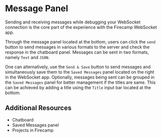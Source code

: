 # Message Panel

Sending and receiving messages while debugging your WebSocket connection is the core part of the experience with the Firecamp WebSocket app.

Through the message panel located at the bottom, users can click the `send` button to send messages in various formats to the server and check the response in the chatboard panel. Messages can be sent in two formats, namely `Text` and `JSON`.

One can alternatively, use the `Send & Save` button to send messages and simultaneously save them to the `Saved Messages` panel located on the right in the WebSocket app. Optionally, messages being sent can be grouped in the `Saved Messages` panel for better management if the titles are same. This can be achieved by adding a title using the `Title` input bar located at the bottom.

## Additional Resources
- Chatboard
- Saved Messages panel
- Projects in Firecamp
